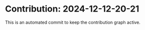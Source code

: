 # Contribution: 2024-12-12-20-21
This is an automated commit to keep the contribution graph active.
